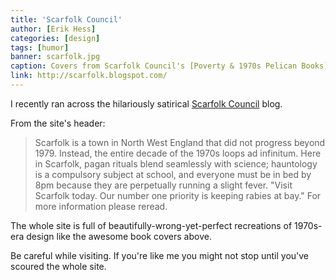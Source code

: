 ```yaml
---
title: 'Scarfolk Council'
author: [Erik Hess]
categories: [design]
tags: [humor]
banner: scarfolk.jpg
caption: Covers from Scarfolk Council's [Poverty & 1970s Pelican Books](http://scarfolk.blogspot.com/2015/07/poverty-1970s-pelican-books.html)
link: http://scarfolk.blogspot.com/
---
```


I recently ran across the hilariously satirical [Scarfolk Council](http://scarfolk.blogspot.com/) blog. 

From the site's header:

> Scarfolk is a town in North West England that did not progress beyond 1979. Instead, the entire decade of the 1970s loops ad infinitum. Here in Scarfolk, pagan rituals blend seamlessly with science; hauntology is a compulsory subject at school, and everyone must be in bed by 8pm because they are perpetually running a slight fever. "Visit Scarfolk today. Our number one priority is keeping rabies at bay." For more information please reread.

The whole site is full of beautifully-wrong-yet-perfect recreations of 1970s-era design like the awesome book covers above. 

Be careful while visiting. If you're like me you might not stop until you've scoured the whole site.
